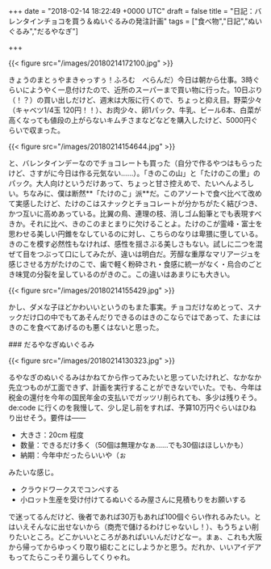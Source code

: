 
+++
date = "2018-02-14 18:22:49 +0000 UTC"
draft = false
title = "日記：バレンタインチョコを買う＆ぬいぐるみの発注計画"
tags = ["食べ物","日記","ぬいぐるみ","だるやなぎ"]

+++


{{< figure src="/images/20180214172100.jpg"  >}}

きょうのまとぅやまきゃっすぅ！ふろむ　べらんだ）今日は朝から仕事。3時ぐらいにようやく一息付けたので、近所のスーパーまで買い物に行った。10日ぶり（！？）の買い出しだけど、週末は大阪に行くので、ちょっと抑え目。野菜少々（キャベツ1/4玉 120円！！）、お肉少々、卵1パック、牛乳、ビール6本、白菜が高くなっても値段の上がらないキムチさまなどなどを購入したけど、5000円ぐらいで収まった。

{{< figure src="/images/20180214154644.jpg"  >}}

と、バレンタインデーなのでチョコレートも買った（自分で作るやつはもらったけど、さすがに今日は作る元気ない……）。「きのこの山」と「たけのこの里」のパック。大人向けというだけあって、ちょっと甘さ控えめで、たいへんよろしい。ちなみに、僕は断然**「たけのこ」派**だ。このアソートで食べ比べて改めて実感したけど、たけのこはスナックとチョコレートが分かちがたく結びつき、かつ互いに高めあっている。比翼の鳥、連理の枝、消しゴム鉛筆とでも表現すべきか。それに比べ、きのこのまとまりに欠けることよ。たけのこが霊峰・富士を思わせる美しい円錐をなしているのに対し、こちらのなりは卑猥に堕している。きのこを模す必然性もなければ、感性を揺さぶる美しさもない。試しに二つを混ぜて目をつぶって口にしてみたが、違いは明白だ。芳醇な重厚なマリアージュを感じさせる方がたけのこで、歯で軽く粉砕され・食感に統一がなく・烏合のごとき味覚の分裂を呈しているのがきのこ。この違いはあまりにも大きい。

{{< figure src="/images/20180214155429.jpg"  >}}

かし、ダメな子ほどかわいいというのもまた事実。チョコだけなめとって、スナックだけ口の中でもてあそんだりできるのはきのこならではであって、たまにはきのこを食べてあげるのも悪くはないと思った。

<div class="section">
    ### だるやなぎぬいぐるみ
    

{{< figure src="/images/20180214130323.jpg"  >}}

るやなぎのぬいぐるみはかねてから作ってみたいと思っていたけれど、なかなか先立つものが工面できず、計画を実行することができないでいた。でも、今年は税金の還付を今年の国民年金の支払いでガッツリ削られても、多少は残りそう。de:code に行くのを我慢して、少し足し前をすれば、予算10万円ぐらいはひねり出せそう。要件は――

<ul>
<li>大きさ：20cm 程度</li>
<li>数量：できるだけ多く（50個は無理かなぁ……でも30個はほしいかも）</li>
<li>納期：今年中だったらいいや（ぉ</li>
</ul>みたいな感じ。

<ul>
<li>クラウドワークスでコンペする</li>
<li>小ロット生産を受け付けてるぬいぐるみ屋さんに見積もりをお願いする</li>
</ul>で迷ってるんだけど、後者であれば30万もあれば100個ぐらい作れるみたい。とはいえそんなに出せないから（商売で儲けるわけじゃないし！）、もうちょい削りたいところ。どこかいいところがあればいいんだけどなー。まぁ、これも大阪から帰ってからゆっくり取り組むことにしようかと思う。だれか、いいアイデアもってたらこっそり漏らしてくりゃれ。

</div>

